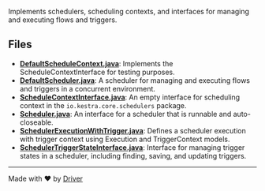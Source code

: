 <!--------------------------------------------------------------------------------->
<!-- IMPORTANT: This file is auto-generated by Driver (https://driver.ai). -------->
<!-- Manual edits may be overwritten on future commits. --------------------------->
<!--------------------------------------------------------------------------------->

Implements schedulers, scheduling contexts, and interfaces for managing and executing flows and triggers.


## Files
- **[DefaultScheduleContext.java](DefaultScheduleContext.java.md)**: Implements the ScheduleContextInterface for testing purposes.
- **[DefaultScheduler.java](DefaultScheduler.java.md)**: A scheduler for managing and executing flows and triggers in a concurrent environment.
- **[ScheduleContextInterface.java](ScheduleContextInterface.java.md)**: An empty interface for scheduling context in the `io.kestra.core.schedulers` package.
- **[Scheduler.java](Scheduler.java.md)**: An interface for a scheduler that is runnable and auto-closeable.
- **[SchedulerExecutionWithTrigger.java](SchedulerExecutionWithTrigger.java.md)**: Defines a scheduler execution with trigger context using Execution and TriggerContext models.
- **[SchedulerTriggerStateInterface.java](SchedulerTriggerStateInterface.java.md)**: Interface for managing trigger states in a scheduler, including finding, saving, and updating triggers.

---
Made with ❤️ by [Driver](https://www.driver.ai/)